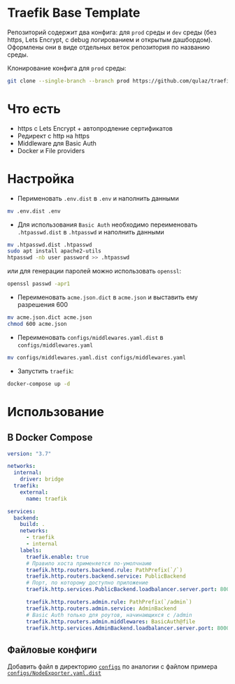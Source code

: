 # Traefik Base Template

Репозиторий содержит два конфига: для `prod` среды и `dev` среды (без https, Lets Encrypt, с debug логированием и открытым дашбордом). Оформлены они в виде отдельных веток репозитория по названию среды.

Клонирование конфига для `prod` среды:

```bash
git clone --single-branch --branch prod https://github.com/qulaz/traefik_template.git
```

# Что есть

- https с Lets Encrypt + автопродление сертификатов
- Редирект с http на https
- Middleware для Basic Auth
- Docker и File providers

# Настройка

- Перименовать `.env.dist` в `.env` и наполнить данными

```bash
mv .env.dist .env
```

- Для использования `Basic Auth` необходимо переименовать `.htpasswd.dist` в `.htpasswd` и наполнить данными

```bash
mv .htpasswd.dist .htpasswd
sudo apt install apache2-utils
htpasswd -nb user password >> .htpasswd
```

или для генерации паролей можно использовать `openssl`:

```bash
openssl passwd -apr1
```

- Переименовать `acme.json.dict` в `acme.json` и выставить ему разрешения 600

```bash
mv acme.json.dict acme.json
chmod 600 acme.json
```

- Переименовать `configs/middlewares.yaml.dist` в `configs/middlewares.yaml`

```bash
mv configs/middlewares.yaml.dist configs/middlewares.yaml
```

- Запустить `traefik`:

```bash
docker-compose up -d
```

# Использование

## В Docker Compose

```yaml
version: "3.7"

networks:
  internal:
    driver: bridge
  traefik:
    external:
      name: traefik

services:
  backend:
    build: .
    networks:
      - traefik
      - internal
    labels:
      traefik.enable: true
      # Правило хоста применяется по-умолчнаию
      traefik.http.routers.backend.rule: PathPrefix(`/`)
      traefik.http.routers.backend.service: PublicBackend
      # Порт, по которому доступно приложение
      traefik.http.services.PublicBackend.loadbalancer.server.port: 8000

      traefik.http.routers.admin.rule: PathPrefix(`/admin`)
      traefik.http.routers.admin.service: AdminBackend
      # Basic Auth только для роутов, начинающихся с /admin
      traefik.http.routers.admin.middlewares: BasicAuth@file
      traefik.http.services.AdminBackend.loadbalancer.server.port: 8000
```

## Файловые конфиги

Добавить файл в директорию [`configs`](./configs) по аналогии с файлом примера [`configs/NodeExporter.yaml.dist`](./configs/NodeExporter.yaml.dist)
